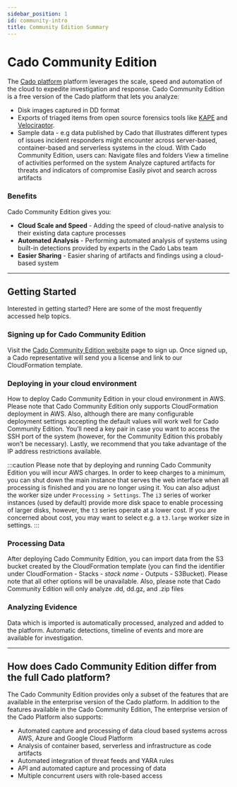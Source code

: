 ```yaml
---
sidebar_position: 1
id: community-intro
title: Community Edition Summary
---
```


# Cado Community Edition
The [Cado platform](/cado-response/intro) platform leverages the scale, speed and automation of the cloud to expedite investigation and response. Cado Community Edition is a free version of the Cado platform that lets you analyze:

- Disk images captured in DD format
- Exports of triaged items from open source forensics tools like [KAPE](https://www.kroll.com/en/insights/publications/cyber/kroll-artifact-parser-extractor-kape) and [Velociraptor](https://www.rapid7.com/products/velociraptor/).
- Sample data - e.g data published by Cado that illustrates different types of issues incident responders might encounter across server-based, container-based and serverless systems in the cloud.
With Cado Community Edition, users can:
Navigate files and folders 
View a  timeline of activities performed on the system
Analyze captured artifacts for threats and indicators of compromise
Easily pivot and search across artifacts 


### Benefits
Cado Community Edition gives you:
- **Cloud Scale and Speed** - Adding the speed of cloud-native analysis to their existing data capture processes
- **Automated Analysis** - Performing automated analysis of systems using built-in detections provided by experts in the Cado Labs team 
- **Easier Sharing** - Easier sharing of artifacts and findings using a cloud-based system
---------

## Getting Started
Interested in getting started?  Here are some of the most frequently accessed help topics. 

### Signing up for Cado Community Edition
Visit the [Cado Community Edition website](https://www.cadosecurity.com/cado-community-edition/#get-access) page to sign up. Once signed up, a Cado representative will send you a license and link to our CloudFormation template.


### Deploying in your cloud environment
How to deploy Cado Community Edition in your cloud environment in AWS. Please note that Cado Community Edition only supports CloudFormation deployment in AWS. Also, although there are many configurable deployment settings accepting the default values will work well for Cado Community Edition. You’ll need a key pair in case you want to access the SSH port of the system (however, for the Community Edition this probably won’t be necessary). Lastly, we recommend that you take advantage of the IP address restrictions available.

:::caution 
Please note that by deploying and running Cado Community Edition you will incur AWS charges. In order to keep charges to a minimum, you can shut down the main instance that serves the web interface when all processing is finished and you are no longer using it. You can also adjust the worker size under `Processing > Settings`. The `i3` series of worker instances (used by default) provide more disk space to enable processing of larger disks, however, the `t3` series operate at a lower cost. If you are concerned about cost, you may want to select e.g. a `t3.large` worker size in settings.
:::


### Processing Data
After deploying Cado Community Edition,  you can import data from the S3 bucket created by the CloudFormation template (you can find the identifier under CloudFormation - Stacks - *stack name* - Outputs - S3Bucket). Please note that all other options will be unavailable. Also, please note that Cado Community Edition will only analyze .dd, dd.gz, and .zip files

### Analyzing Evidence
Data which is imported is automatically processed, analyzed and added to the platform.  Automatic detections, timeline of events and more are available for investigation.


---------

## How does Cado Community Edition differ from the full Cado platform?
The Cado Community Edition provides only a subset of the features that are available in the enterprise version of the Cado platform.
In addition to the features available in the Cado Community Edition, The enterprise version of the Cado Platform also supports:

- Automated capture and processing of data cloud based systems across AWS, Azure and Google Cloud Platform
- Analysis of container based, serverless and infrastructure as code artifacts
- Automated integration of threat feeds and YARA rules
- API and automated capture and processing of data
- Multiple concurrent users with role-based access

